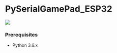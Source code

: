 # PySerialGamePad_ESP32

![](https://i.gyazo.com/5f305271927ff689abd5f94862b0cd89.gif)

### Prerequisites
- Python 3.6.x
